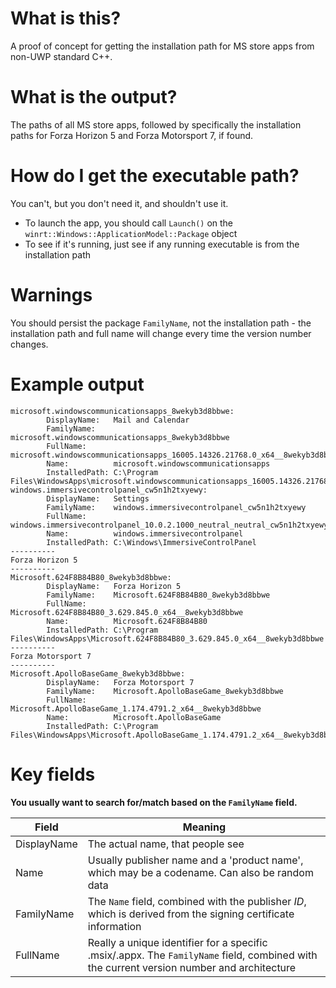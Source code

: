 # What is this?

A proof of concept for getting the installation path for MS store apps from non-UWP standard C++.

# What is the output?

The paths of all MS store apps, followed by specifically the installation paths for Forza Horizon 5 and Forza Motorsport 7, if found.

# How do I get the executable path?

You can't, but you don't need it, and shouldn't use it.
- To launch the app, you should call `Launch()` on the `winrt::Windows::ApplicationModel::Package` object
- To see if it's running, just see if any running executable is from the installation path

# Warnings

You should persist the package `FamilyName`, not the installation path - the installation path and full name will change every time the version number changes.

# Example output

```
microsoft.windowscommunicationsapps_8wekyb3d8bbwe:
        DisplayName:   Mail and Calendar
        FamilyName:    microsoft.windowscommunicationsapps_8wekyb3d8bbwe
        FullName:      microsoft.windowscommunicationsapps_16005.14326.21768.0_x64__8wekyb3d8bbwe
        Name:          microsoft.windowscommunicationsapps
        InstalledPath: C:\Program Files\WindowsApps\microsoft.windowscommunicationsapps_16005.14326.21768.0_x64__8wekyb3d8bbwe
windows.immersivecontrolpanel_cw5n1h2txyewy:
        DisplayName:   Settings
        FamilyName:    windows.immersivecontrolpanel_cw5n1h2txyewy
        FullName:      windows.immersivecontrolpanel_10.0.2.1000_neutral_neutral_cw5n1h2txyewy
        Name:          windows.immersivecontrolpanel
        InstalledPath: C:\Windows\ImmersiveControlPanel
----------
Forza Horizon 5
----------
Microsoft.624F8B84B80_8wekyb3d8bbwe:
        DisplayName:   Forza Horizon 5
        FamilyName:    Microsoft.624F8B84B80_8wekyb3d8bbwe
        FullName:      Microsoft.624F8B84B80_3.629.845.0_x64__8wekyb3d8bbwe
        Name:          Microsoft.624F8B84B80
        InstalledPath: C:\Program Files\WindowsApps\Microsoft.624F8B84B80_3.629.845.0_x64__8wekyb3d8bbwe
----------
Forza Motorsport 7
----------
Microsoft.ApolloBaseGame_8wekyb3d8bbwe:
        DisplayName:   Forza Motorsport 7
        FamilyName:    Microsoft.ApolloBaseGame_8wekyb3d8bbwe
        FullName:      Microsoft.ApolloBaseGame_1.174.4791.2_x64__8wekyb3d8bbwe
        Name:          Microsoft.ApolloBaseGame
        InstalledPath: C:\Program Files\WindowsApps\Microsoft.ApolloBaseGame_1.174.4791.2_x64__8wekyb3d8bbwe
```

# Key fields

**You usually want to search for/match based on the `FamilyName` field.**

| Field | Meaning |
|-------|---------|
| DisplayName | The actual name, that people see |
| Name | Usually publisher name and a 'product name', which may be a codename. Can also be random data |
| FamilyName | The `Name` field, combined with the publisher *ID*, which is derived from the signing certificate information |
| FullName | Really a unique identifier for a specific .msix/.appx. The `FamilyName` field, combined with the current version number and architecture |
